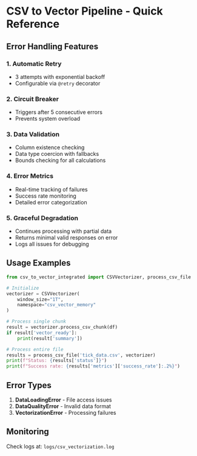 # CSV to Vector Pipeline - Quick Reference

## Error Handling Features

### 1. **Automatic Retry**
- 3 attempts with exponential backoff
- Configurable via `@retry` decorator

### 2. **Circuit Breaker**
- Triggers after 5 consecutive errors
- Prevents system overload

### 3. **Data Validation**
- Column existence checking
- Data type coercion with fallbacks
- Bounds checking for all calculations

### 4. **Error Metrics**
- Real-time tracking of failures
- Success rate monitoring
- Detailed error categorization

### 5. **Graceful Degradation**
- Continues processing with partial data
- Returns minimal valid responses on error
- Logs all issues for debugging

## Usage Examples

```python
from csv_to_vector_integrated import CSVVectorizer, process_csv_file

# Initialize
vectorizer = CSVVectorizer(
    window_size="1T",
    namespace="csv_vector_memory"
)

# Process single chunk
result = vectorizer.process_csv_chunk(df)
if result['vector_ready']:
    print(result['summary'])

# Process entire file
results = process_csv_file('tick_data.csv', vectorizer)
print(f"Status: {results['status']}")
print(f"Success rate: {results['metrics']['success_rate']:.2%}")
```

## Error Types

1. **DataLoadingError** - File access issues
2. **DataQualityError** - Invalid data format
3. **VectorizationError** - Processing failures

## Monitoring

Check logs at: `logs/csv_vectorization.log`
